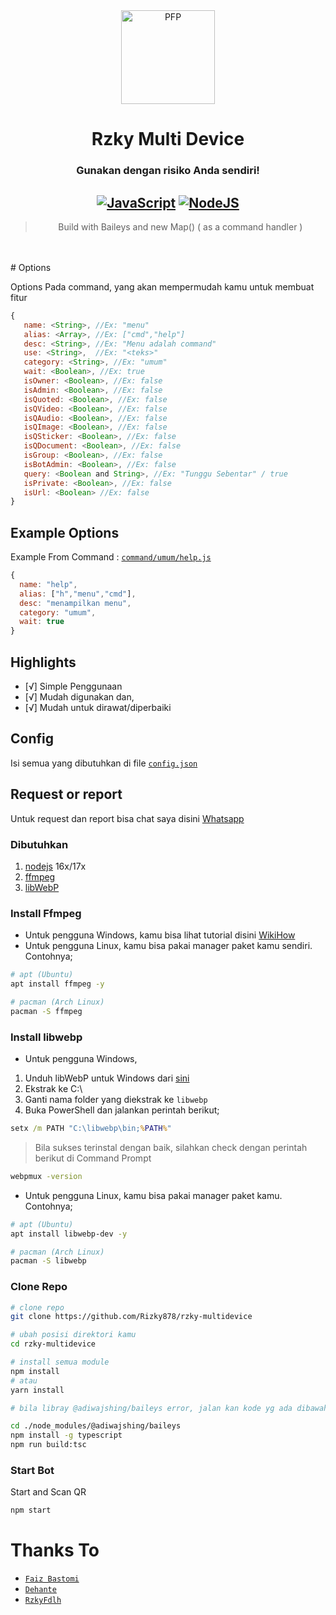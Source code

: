 <div align="center">
<img src="https://telegra.ph/file/1ad6f99162dc762ccabc2.jpg" width="150" height="150" border="0" alt="PFP">

# Rzky Multi Device
### Gunakan dengan risiko Anda sendiri!

## [![JavaScript](https://img.shields.io/badge/JavaScript-d6cc0f?style=for-the-badge&logo=javascript&logoColor=white)](https://javascript.com) [![NodeJS](https://img.shields.io/badge/Node.js-43853D?style=for-the-badge&logo=node.js&logoColor=white)](https://nodejs.org/)

> Build with Baileys and new Map() ( as a command handler ) <br />

</div><br />
<br />
# Options

Options Pada command, yang akan mempermudah kamu untuk membuat fitur<br />

```js
{
   name: <String>, //Ex: "menu"
   alias: <Array>, //Ex: ["cmd","help"]
   desc: <String>, //Ex: "Menu adalah command"
   use: <String>,  //Ex: "<teks>"
   category: <String>, //Ex: "umum"
   wait: <Boolean>, //Ex: true
   isOwner: <Boolean>, //Ex: false
   isAdmin: <Boolean>, //Ex: false
   isQuoted: <Boolean>, //Ex: false
   isQVideo: <Boolean>, //Ex: false
   isQAudio: <Boolean>, //Ex: false
   isQImage: <Boolean>, //Ex: false
   isQSticker: <Boolean>, //Ex: false
   isQDocument: <Boolean>, //Ex: false
   isGroup: <Boolean>, //Ex: false
   isBotAdmin: <Boolean>, //Ex: false
   query: <Boolean and String>, //Ex: "Tunggu Sebentar" / true
   isPrivate: <Boolean>, //Ex: false
   isUrl: <Boolean> //Ex: false
}
```

## Example Options

Example From Command : [`command/umum/help.js`](https://github.com/Rizky878/rzky-multidevice/blob/main/command/umum/help.js)<br />
```js
{
  name: "help",
  alias: ["h","menu","cmd"],
  desc: "menampilkan menu",
  category: "umum",
  wait: true
}
```

## Highlights

- [√] Simple Penggunaan
- [√] Mudah digunakan dan,
- [√] Mudah untuk dirawat/diperbaiki

## Config
Isi semua yang dibutuhkan di file [`config.json`](https://github.com/Rizky878/rzky-multidevice/blob/main/config.json)<br />

## Request or report
Untuk request dan report bisa chat saya disini [Whatsapp](https://wa.me/6282387804410)

### Dibutuhkan
1. [nodejs](https://nodejs.org/en/download) 16x/17x
2. [ffmpeg](https://ffmpeg.org)
3. [libWebP](https://developers.google.com/speed/webp/download)

### Install Ffmpeg
- Untuk pengguna Windows, kamu bisa lihat tutorial disini [WikiHow](https://www.wikihow.com/Install-Ffmpeg-on-Windows)<br />
- Untuk pengguna Linux, kamu bisa pakai manager paket kamu sendiri. Contohnya;

```bash
# apt (Ubuntu)
apt install ffmpeg -y

# pacman (Arch Linux)
pacman -S ffmpeg
```

### Install libwebp
- Untuk pengguna Windows,
1. Unduh libWebP untuk Windows dari [sini](https://developers.google.com/speed/webp/download)
2. Ekstrak ke C:\
3. Ganti nama folder yang diekstrak ke `libwebp`
4. Buka PowerShell dan jalankan perintah berikut;

```cmd
setx /m PATH "C:\libwebp\bin;%PATH%"
```
> Bila sukses terinstal dengan baik, silahkan check dengan perintah berikut di Command Prompt
```cmd
webpmux -version
```

- Untuk pengguna Linux, kamu bisa pakai manager paket kamu. Contohnya;
```bash
# apt (Ubuntu)
apt install libwebp-dev -y

# pacman (Arch Linux)
pacman -S libwebp
```

### Clone Repo
```bash
# clone repo
git clone https://github.com/Rizky878/rzky-multidevice

# ubah posisi direktori kamu
cd rzky-multidevice

# install semua module
npm install
# atau
yarn install

# bila libray @adiwajshing/baileys error, jalan kan kode yg ada dibawah ini

cd ./node_modules/@adiwajshing/baileys
npm install -g typescript
npm run build:tsc
```

### Start Bot
Start and Scan QR<br />

```bash
npm start
```

# Thanks To

* [`Faiz Bastomi`](https://github.com/FaizBastomi)
* [`Dehante`](https://github.com/Dehanjing)
* [`RzkyFdlh`](https://github.com/Rizky878/rzky-multidevice)
